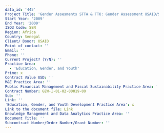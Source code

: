 ```yaml
---
data_id: '445'
Project Title: 'Gender Assesments STTA & TTO: Gender Assessment USAID/Senegal:  (TDY 84)'
Start Year: '2009'
End Year: '2009'
ISO3 Code: SEN
Region: Africa
Country: Senegal
Client/ Donor: USAID
Point of contact: ''
Email: ''
Phone: ''
Current Project? (Y/N): ''
Practice Area:
  - 'Education, Gender, and Youth'
Prime: x
Contract Value USD: ''
M&E Practice Area: ''
Public Financial Management and Fiscal Sustainability Practice Area: ''
Contract Number: GEW-I-01-02-00019-00
Sub: ''
Link: ''
'Education, Gender, and Youth Development Practice Area': x
Link to the document file: Link
Knowledge Management and Data Analytics Practice Area: ''
Document Title: ''
Subcontract Number/Order Number/Grant Number: ''
---
```

